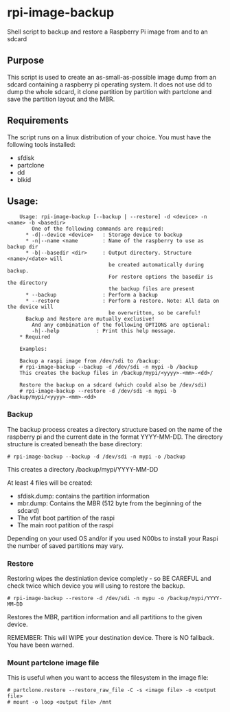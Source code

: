 # rpi-image-backup
Shell script to backup and restore a Raspberry Pi image from and to an sdcard

## Purpose
This script is used to create an as-small-as-possible image dump from an sdcard containing a raspberry pi operating system. It does not use dd to dump the whole sdcard, it clone partition by partition with partclone and save the partition layout and the MBR. 

## Requirements
The script runs on a linux distribution of your choice. You must have the following tools installed:

* sfdisk
* partclone
* dd
* blkid


## Usage: 

```
    Usage: rpi-image-backup [--backup | --restore] -d <device> -n <name> -b <basedir>
        One of the following commands are required:
      * -d|--device <device>   : Storage device to backup
      * -n|--name <name        : Name of the raspberry to use as backup dir
      * -b|--basedir <dir>     : Output directory. Structure <name>/<date> will
                                 be created automatically during backup.
                                 For restore options the basedir is the directory
                                 the backup files are present
      * --backup               : Perform a backup
      * --restore              : Perform a restore. Note: All data on the device will
                                 be overwritten, so be careful!
      Backup and Restore are mutually exclusive!
        And any combination of the following OPTIONS are optional:
        -h|--help            : Print this help message.
    * Required

    Examples:

    Backup a raspi image from /dev/sdi to /backup:
    # rpi-image-backup --backup -d /dev/sdi -n mypi -b /backup
    This creates the backup files in /backup/mypi/<yyyy>-<mm>-<dd>/

    Restore the backup on a sdcard (which could also be /dev/sdi)
    # rpi-image-backup --restore -d /dev/sdi -n mypi -b /backup/mypi/<yyyy>-<mm>-<dd>
```

### Backup
The backup process creates a directory structure based on the name of the raspberry pi and the current date in the format YYYY-MM-DD. The directory structure is created beneath the base directory: 

```
# rpi-image-backup --backup -d /dev/sdi -n mypi -o /backup
```
This creates a directory /backup/mypi/YYYY-MM-DD

At least 4 files will be created: 
* sfdisk.dump: contains the partition information
* mbr.dump: Contains the MBR (512 byte from the beginning of the sdcard)
* The vfat boot partition of the raspi
* The main root patition of the raspi

Depending on your used OS and/or if you used N00bs to install your Raspi the number of saved partitions may vary.

### Restore
Restoring wipes the destiniation device completly - so BE CAREFUL and check twice which device you will using to restore the backup.

```
# rpi-image-backup --restore -d /dev/sdi -n mypu -o /backup/mypi/YYYY-MM-DD
```

Restores the MBR, partition information and all partitions to the given device. 

REMEMBER: This will WIPE your destination device. There is NO fallback. You have been warned.

### Mount partclone image file
This is useful when you want to access the filesystem in the image file:

```
# partclone.restore --restore_raw_file -C -s <image file> -o <output file>
# mount -o loop <output file> /mnt
```



